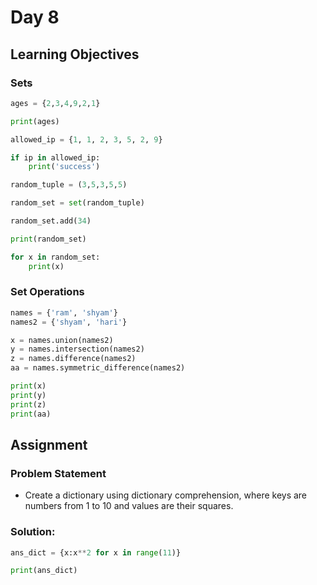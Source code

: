 # Day 8

## Learning Objectives

### Sets

```python
ages = {2,3,4,9,2,1}

print(ages)
```

```python
allowed_ip = {1, 1, 2, 3, 5, 2, 9}

if ip in allowed_ip:
    print('success')
```

```python
random_tuple = (3,5,3,5,5)

random_set = set(random_tuple)

random_set.add(34)

print(random_set)

for x in random_set:
    print(x)
```


### Set Operations

```python
names = {'ram', 'shyam'}
names2 = {'shyam', 'hari'}

x = names.union(names2)
y = names.intersection(names2)
z = names.difference(names2)
aa = names.symmetric_difference(names2)

print(x)
print(y)
print(z)
print(aa)
```


## Assignment

### Problem Statement

- Create a dictionary using dictionary comprehension, where keys are numbers from 1 to 10 and values are their squares.


### Solution:

```python
ans_dict = {x:x**2 for x in range(11)}

print(ans_dict)
```